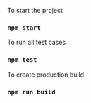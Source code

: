 To start the project

### `npm start`

To run all test cases

### `npm test`

To create production build

### `npm run build`